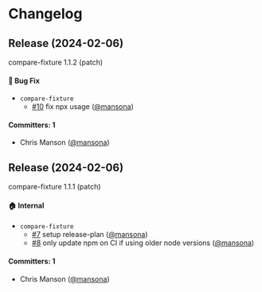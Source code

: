 # Changelog

## Release (2024-02-06)

compare-fixture 1.1.2 (patch)

#### :bug: Bug Fix
* `compare-fixture`
  * [#10](https://github.com/mainmatter/compare-fixture/pull/10) fix npx usage ([@mansona](https://github.com/mansona))

#### Committers: 1
- Chris Manson ([@mansona](https://github.com/mansona))

## Release (2024-02-06)

compare-fixture 1.1.1 (patch)

#### :house: Internal
* `compare-fixture`
  * [#7](https://github.com/mainmatter/compare-fixture/pull/7) setup release-plan ([@mansona](https://github.com/mansona))
  * [#8](https://github.com/mainmatter/compare-fixture/pull/8) only update npm on CI if using older node versions ([@mansona](https://github.com/mansona))

#### Committers: 1
- Chris Manson ([@mansona](https://github.com/mansona))
